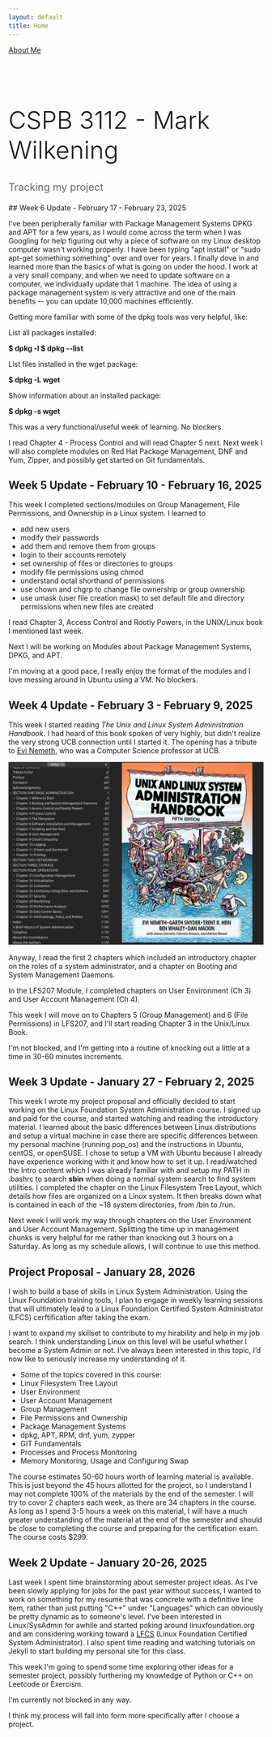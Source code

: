 ```yaml
---
layout: default
title: Home
---
```


[About Me](/about/)

<div style="text-align: left; margin-top: 100px;">
    <h1 style="font-size: 3rem; font-weight: 300;">CSPB 3112 - Mark Wilkening</h1>
    <p style="font-size: 1.25rem; color: #666;">Tracking my project</p>
</div>
## Week 6 Update - February 17 - February 23, 2025

I've been peripherally familiar with Package Management Systems DPKG and APT for a few years, as I would come across the term when I was Googling for help figuring
out why a piece of software on my Linux desktop computer wasn't working properly. I have been typing "apt install" or "sudo apt-get something something" over
and over for years. I finally dove in and learned more than the basics of what is going on under the hood. I work at a very small company, and when we
need to update software on a computer, we individually update that 1 machine. The idea of using a package management system is very attractive and one of
the main benefits -- you can update 10,000 machines efficiently.

Getting more familiar with some of the dpkg tools was very helpful, like:

List all packages installed:

**$ dpkg -l 
$ dpkg --list**

List files installed in the wget package:

**$ dpkg -L wget**

Show information about an installed package:

**$ dpkg -s wget**

This was a very functional/useful week of learning. No blockers.

I read Chapter 4 - Process Control and will read Chapter 5 next. Next week I will also complete modules on Red Hat Package Management, DNF and Yum, Zipper, and possibly get started on Git fundamentals.

## Week 5 Update - February 10 - February 16, 2025

This week I completed sections/modules on Group Management, File Permissions, and Ownership in a Linux system. I learned to 
* add new users
* modify their passwords 
* add them and remove them from groups 
* login to their accounts remotely
* set ownership of files or directories to groups
* modify file permissions using chmod
* understand octal shorthand of permissions
* use chown and chgrp to change file ownership or group ownership
* use umask (user file creation mask) to set default file and directory permissions when new files are created

I read Chapter 3, Access Control and Rootly Powers, in the UNIX/Linux book I mentioned last week. 

Next I will be working on Modules about Package Management Systems, DPKG, and APT.

I'm moving at a good pace, I really enjoy the format of the modules and I love messing around in Ubuntu using a VM. No blockers.


## Week 4 Update - February 3 - February 9, 2025

This week I started reading _The Unix and Linux System Administration Handbook_. I had heard of this book spoken of very highly, but didn't realize the very strong UCB connection until I started it. 
The opening has a tribute to [Evi Nemeth](https://en.wikipedia.org/wiki/Evi_Nemeth), who was a Computer Science professor at UCB.

![](images/SysAdminBook.jpeg)

Anyway, I read the first 2 chapters which included an introductory chapter on the roles of a system administrator, and a chapter on Booting and System Management Daemons. 

In the LFS207 Module, I completed chapters on User Environment (Ch 3) and User Account Management (Ch 4).

This week I will move on to Chapters 5 (Group Management) and 6 (File Permissions) in LFS207, and I'll start reading Chapter 3 in the Unix/Linux Book.

I'm not blocked, and I'm getting into a routine of knocking out a little at a time in 30-60 minutes increments.


## Week 3 Update - January 27 - February 2, 2025

This week I wrote my project proposal and officially decided to start working on the Linux Foundation System Administration course. I signed up and paid for the course, and started watching 
and reading the introductory material. I learned about the basic differences between Linux distributions and setup a virtual machine in case there are specific differences between my personal 
machine (running pop_os) and the instructions in Ubuntu, centOS, or openSUSE. I chose to setup a VM with Ubuntu because I already have experience working with it and know how to set it up. 
I read/watched the Intro content which I was already familiar with and setup my PATH in .bashrc to search **sbin** when doing a normal system search to find system utilities. I completed 
the chapter on the Linux Filesystem Tree Layout, which details how files are organized on a Linux system. It then breaks down what is contained in each of the ~18 system directories, 
from /bin to /run. 

Next week I will work my way through chapters on the User Environment and User Account Management. Splitting the time up in management chunks is very helpful for me rather than knocking 
out 3 hours on a Saturday. As long as my schedule allows, I will continue to use this method.

## Project Proposal - January 28, 2026

I wish to build a base of skills in Linux System Administration. Using the Linux Foundation training tools, I plan to engage in weekly learning sessions that will ultimately lead to a 
Linux Foundation Certified System Administrator (LFCS) cerftification after taking the exam. 

I want to expand my skillset to contribute to my hirability and help in my job search. I think understanding Linux on this level will be useful whether I become a System Admin or not. 
I’ve always been interested in this topic, I’d now like to seriously increase my understanding of it.

* Some of the topics covered in this course:
* Linux Filesystem Tree Layout
* User Environment
* User Account Management
* Group Management
* File Permissions and Ownership
* Package Management Systems
* dpkg, APT, RPM, dnf, yum, zypper
* GIT Fundamentals
* Processes and Process Monitoring
* Memory Monitoring, Usage and Configuring Swap

The course estimates 50-60 hours worth of learning material is available. This is just beyond the 45 hours allotted for the project, so I understand I may not complete 100% of the materials by the 
end of the semester. I will try to cover 2 chapters each week, as there are 34 chapters in the course. As long as I spend 3-5 hours a week on this material, I will have a much greater understanding
of the material at the end of the semester and should be close to completing the course and preparing for the certification exam. The course costs $299. 

## Week 2 Update - January 20-26, 2025

Last week I spent time brainstorming about semester project ideas. As I've been slowly applying for jobs for the past year without success, I wanted to work on something for my resume that was
concrete with a definitive line item, rather than just putting "C++" under "Languages" which can obviously be pretty dynamic as to someone's level. I've been interested in Linux/SysAdmin
for awhile and started poking around linuxfoundation.org and am considering working toward a [LFCS](https://training.linuxfoundation.org/training/linux-system-administration-essentials-lfs207/) 
(Linux Foundation Certified System Administrator). I also spent time reading and watching tutorials on Jekyll to start building my personal site for this class.

This week I'm going to spend some time exploring other ideas for a semester project, possibly furthering my knowledge of Python or C++ on Leetcode or Exercism.

I'm currently not blocked in any way.

I think my process will fall into form more specifically after I choose a project.
